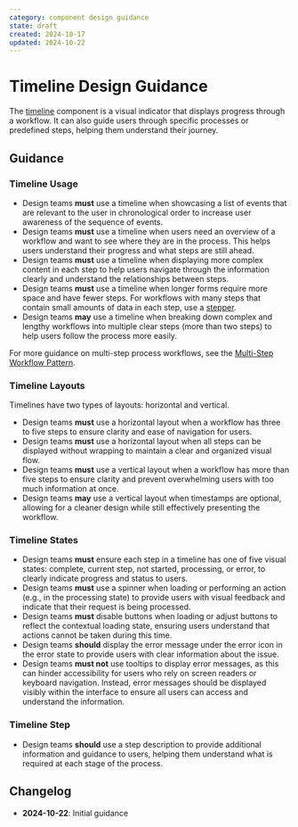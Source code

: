```yaml
---
category: component design guidance
state: draft
created: 2024-10-17
updated: 2024-10-22
---
```


# Timeline Design Guidance

The [timeline](https://clarity.design/documentation/timeline) component is a visual indicator that displays progress through a workflow. It can also guide users through specific processes or predefined steps, helping them understand their journey.

## Guidance

### Timeline Usage

- Design teams **must** use a timeline when showcasing a list of events that are relevant to the user in chronological order to increase user awareness of the sequence of events.
- Design teams **must** use a timeline when users need an overview of a workflow and want to see where they are in the process. This helps users understand their progress and what steps are still ahead.
- Design teams **must** use a timeline when displaying more complex content in each step to help users navigate through the information clearly and understand the relationships between steps.
- Design teams **must** use a timeline when longer forms require more space and have fewer steps. For workflows with many steps that contain small amounts of data in each step, use a [stepper](https://clarity.design/documentation/stepper).
- Design teams **may** use a timeline when breaking down complex and lengthy workflows into multiple clear steps (more than two steps) to help users follow the process more easily.

For more guidance on multi-step process workflows, see the [Multi-Step Workflow Pattern](https://clarity.design/documentation/multi-step-workflow).

### Timeline Layouts

Timelines have two types of layouts: horizontal and vertical.

- Design teams **must** use a horizontal layout when a workflow has three to five steps to ensure clarity and ease of navigation for users.
- Design teams **must** use a horizontal layout when all steps can be displayed without wrapping to maintain a clear and organized visual flow.
- Design teams **must** use a vertical layout when a workflow has more than five steps to ensure clarity and prevent overwhelming users with too much information at once.
- Design teams **may** use a vertical layout when timestamps are optional, allowing for a cleaner design while still effectively presenting the workflow.

### Timeline States

- Design teams **must** ensure each step in a timeline has one of five visual states: complete, current step, not started, processing, or error, to clearly indicate progress and status to users.
- Design teams **must** use a spinner when loading or performing an action (e.g., in the processing state) to provide users with visual feedback and indicate that their request is being processed.
- Design teams **must** disable buttons when loading or adjust buttons to reflect the contextual loading state, ensuring users understand that actions cannot be taken during this time.
- Design teams **should** display the error message under the error icon in the error state to provide users with clear information about the issue.
- Design teams **must not** use tooltips to display error messages, as this can hinder accessibility for users who rely on screen readers or keyboard navigation. Instead, error messages should be displayed visibly within the interface to ensure all users can access and understand the information.

### Timeline Step

- Design teams **should** use a step description to provide additional information and guidance to users, helping them understand what is required at each stage of the process.

## Changelog

- **2024-10-22**: Initial guidance
